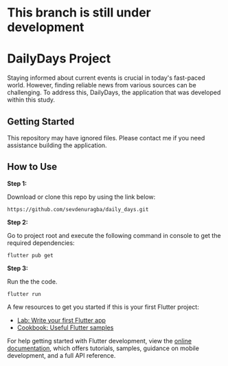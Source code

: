 # This branch is still under development


# DailyDays Project

Staying informed about current events is crucial in today's fast-paced world. However, finding reliable news from various sources can be challenging. To address this, DailyDays, the application that was developed within this study.

## Getting Started

This repository may have ignored files. Please contact me if you need assistance building the application.

## How to Use 

**Step 1:**

Download or clone this repo by using the link below:

```
https://github.com/sevdenuragba/daily_days.git
```

**Step 2:**

Go to project root and execute the following command in console to get the required dependencies: 

```
flutter pub get 
```

**Step 3:**

Run the the code.

```
flutter run
```

A few resources to get you started if this is your first Flutter project:

- [Lab: Write your first Flutter app](https://docs.flutter.dev/get-started/codelab)
- [Cookbook: Useful Flutter samples](https://docs.flutter.dev/cookbook)

For help getting started with Flutter development, view the
[online documentation](https://docs.flutter.dev/), which offers tutorials,
samples, guidance on mobile development, and a full API reference.
